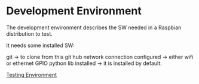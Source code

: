 # Development Environment

The development environment describes the SW needed in a Raspbian distribution to test.

It needs some installed SW:

git -> to clone from this git hub
network connection configured -> either wifi or ethernet
GPIO python lib installed  -> it is installed by default.

[Testing Environment](TestEnvironment.md)
